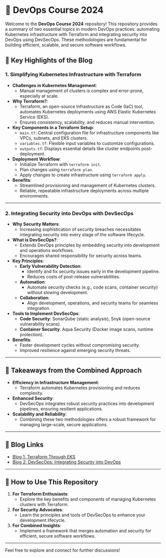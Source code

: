 # 🚀 DevOps Course 2024

Welcome to the **DevOps Course 2024** repository! This repository provides a summary of two essential topics in modern DevOps practices: automating Kubernetes infrastructure with Terraform and integrating security into DevOps using DevSecOps. These methodologies are fundamental for building efficient, scalable, and secure software workflows.


## 🔹 Key Highlights of the Blog

### 1. **Simplifying Kubernetes Infrastructure with Terraform**
   - **Challenges in Kubernetes Management**: 
     - Manual management of clusters is complex and error-prone, especially at scale.
   - **Why Terraform?**:
     - Terraform, an open-source Infrastructure as Code (IaC) tool, automates Kubernetes deployments using AWS Elastic Kubernetes Service (EKS).
     - Ensures consistency, scalability, and reduces manual intervention.
   - **Key Components in a Terraform Setup**:
     - `main.tf`: Central configuration file for infrastructure components like VPCs, subnets, and EKS clusters.
     - `variables.tf`: Flexible input variables to customize configurations.
     - `outputs.tf`: Displays essential details like cluster endpoints post-deployment.
   - **Deployment Workflow**:
     - Initialize Terraform with `terraform init`.
     - Plan changes using `terraform plan`.
     - Apply changes to create infrastructure using `terraform apply`.
   - **Benefits**:
     - Streamlined provisioning and management of Kubernetes clusters.
     - Reliable, repeatable infrastructure deployments across multiple environments.

---

### 2. **Integrating Security into DevOps with DevSecOps**
   - **Why Security Matters**:
     - Increasing sophistication of security breaches necessitates integrating security into every stage of the software lifecycle.
   - **What is DevSecOps?**:
     - Extends DevOps principles by embedding security into development and operations workflows.
     - Encourages shared responsibility for security across teams.
   - **Key Principles**:
     - **Early Vulnerability Detection**:
       - Identify and fix security issues early in the development pipeline.
       - Reduces costs of post-release vulnerabilities.
     - **Automation**:
       - Automate security checks (e.g., code scans, container security) without slowing development.
     - **Collaboration**:
       - Align development, operations, and security teams for seamless integration.
   - **Tools to Implement DevSecOps**:
     - **Code Security**: SonarQube (static analysis), Snyk (open-source vulnerability scans).
     - **Container Security**: Aqua Security (Docker image scans, runtime protection).
   - **Benefits**:
     - Faster development cycles without compromising security.
     - Improved resilience against emerging security threats.

---

## 🌟 Takeaways from the Combined Approach
   - **Efficiency in Infrastructure Management**:
     - Terraform automates Kubernetes provisioning and reduces complexity.
   - **Enhanced Security**:
     - DevSecOps integrates robust security practices into development pipelines, ensuring resilient applications.
   - **Scalability and Reliability**:
     - Combining these two methodologies offers a robust framework for managing large-scale, secure applications.

---

## 📖 Blog Links
- [Blog 1: Terraform Through EKS](https://medium.com/@muhammadabdullah2604/terraform-through-eks-simplifying-kubernetes-infrastructure-with-code-722ee60c5152)
- [Blog 2: DevSecOps: Integrating Security into DevOps](https://medium.com/@muhammadabdullah2604/devsecops-integrating-security-into-devops-31e4210c2719)

---

## 🚀 How to Use This Repository
1. **For Terraform Enthusiasts**:
   - Explore the key benefits and components of managing Kubernetes clusters with Terraform.
2. **For Security Advocates**:
   - Learn the principles and tools of DevSecOps to enhance your development lifecycle.
3. **For Combined Insights**:
   - Implement a framework that merges automation and security for efficient, secure software workflows.

---

Feel free to explore and connect for further discussions!
